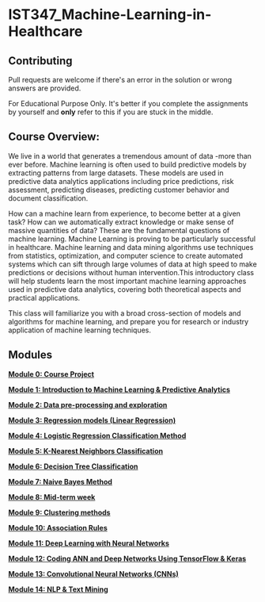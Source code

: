 # IST347_Machine-Learning-in-Healthcare

## Contributing

Pull requests are welcome if there's an error in the solution or wrong answers are provided.

For Educational Purpose Only. It's better if you complete the assignments by yourself and **only** refer to this if you are stuck in the middle.


## Course Overview:
We live in a world that generates a tremendous amount of data -more than ever before. Machine learning is often used to build predictive models by extracting patterns from large datasets. These models are used in predictive data analytics applications including price predictions, risk assessment, predicting diseases, predicting customer behavior and document classification. 

How can a machine learn from experience, to become better at a given task? How can we automatically extract knowledge or make sense of massive quantities of data? These are the fundamental questions of machine learning. Machine Learning is proving to be particularly successful in healthcare. Machine learning and data mining algorithms use techniques from statistics, optimization, and computer science to create automated systems which can sift through large volumes of data at high speed to make predictions or decisions without human intervention.This introductory class will help students learn the most important machine learning approaches used in predictive data analytics, covering both theoretical aspects and practical applications. 

This class will familiarize you with a broad cross-section of models and algorithms for machine learning, and prepare you for research or industry application of machine learning techniques.

## Modules

**[Module 0: Course Project](https://github.com/timc823/IST347/tree/main/Project)**

**[Module 1: Introduction to Machine Learning & Predictive Analytics](https://github.com/timc823/IST347/tree/main/Week_1)**

**[Module 2: Data pre-processing and exploration](https://github.com/timc823/IST347/tree/main/Week_2)**

**[Module 3: Regression models (Linear Regression)](https://github.com/timc823/IST347/tree/main/Week_3)**

**[Module 4: Logistic Regression Classification Method](https://github.com/timc823/IST347/tree/main/Week_4)**

**[Module 5: K-Nearest Neighbors Classification](https://github.com/timc823/IST347/tree/main/Week_5)**

 **[Module 6: Decision Tree Classification](https://github.com/timc823/IST347/tree/main/Week_6)**

 **[Module 7: Naive Bayes Method](https://github.com/timc823/IST347/tree/main/Week_7)**

 **[Module 8: Mid-term week](https://github.com/timc823/IST347/tree/main/Exam)**

 **[Module 9: Clustering methods](https://github.com/timc823/IST347/tree/main/Week_9)**

 **[Module 10: Association Rules](https://github.com/timc823/IST347/tree/main/Week_10)**

 **[Module 11: Deep Learning with Neural Networks](https://github.com/timc823/IST347/tree/main/Week_11)**

 **[Module 12: Coding ANN and Deep Networks Using TensorFlow & Keras](https://github.com/timc823/IST347/tree/main/Week_12)**

 **[Module 13: Convolutional Neural Networks (CNNs)](https://github.com/timc823/IST347/tree/main/Week_13)**

 **[Module 14: NLP & Text Mining](https://github.com/timc823/IST347/tree/main/Week_14)**
